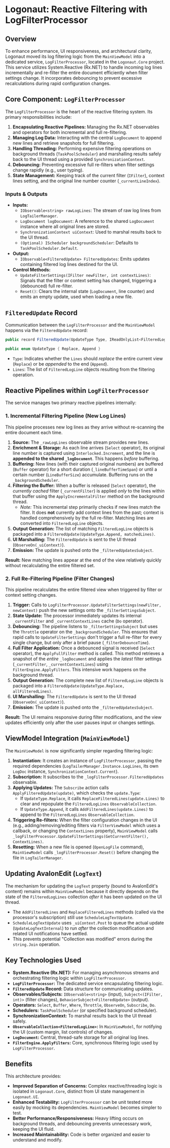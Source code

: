 # Logonaut: Reactive Filtering with LogFilterProcessor

## Overview

To enhance performance, UI responsiveness, and architectural clarity, Logonaut moved its log filtering logic from the `MainViewModel` into a dedicated service, `LogFilterProcessor`, located in the `Logonaut.Core` project. This service utilizes System.Reactive (Rx.NET) to handle incoming log lines incrementally and re-filter the entire document efficiently when filter settings change. It incorporates debouncing to prevent excessive recalculations during rapid configuration changes.

## Core Component: `LogFilterProcessor`

The `LogFilterProcessor` is the heart of the reactive filtering system. Its primary responsibilities include:

1.  **Encapsulating Reactive Pipelines:** Managing the Rx.NET observables and operators for both incremental and full re-filtering.
2.  **Managing Log Data:** Interacting with the central `LogDocument` to append new lines and retrieve snapshots for full filtering.
3.  **Handling Threading:** Performing expensive filtering operations on background threads (`TaskPoolScheduler`) and marshalling results safely back to the UI thread using a provided `SynchronizationContext`.
4.  **Debouncing:** Preventing excessive full re-filters when filter settings change rapidly (e.g., user typing).
5.  **State Management:** Keeping track of the current filter (`IFilter`), context lines setting, and the original line number counter (`_currentLineIndex`).

### Inputs & Outputs

*   **Inputs:**
    *   `IObservable<string> rawLogLines`: The stream of raw log lines from `LogTailerManager`.
    *   `LogDocument logDocument`: A reference to the shared `LogDocument` instance where all original lines are stored.
    *   `SynchronizationContext uiContext`: Used to marshal results back to the UI thread.
    *   `(Optional) IScheduler backgroundScheduler`: Defaults to `TaskPoolScheduler.Default`.
*   **Output:**
    *   `IObservable<FilteredUpdate> FilteredUpdates`: Emits updates containing filtered log lines destined for the UI.
*   **Control Methods:**
    *   `UpdateFilterSettings(IFilter newFilter, int contextLines)`: Signals that the filter or context setting has changed, triggering a (debounced) full re-filter.
    *   `Reset()`: Clears the internal state (`LogDocument`, line counter) and emits an empty update, used when loading a new file.

## `FilteredUpdate` Record

Communication between the `LogFilterProcessor` and the `MainViewModel` happens via the `FilteredUpdate` record:
```csharp
public record FilteredUpdate(UpdateType Type, IReadOnlyList<FilteredLogLine> Lines);

public enum UpdateType { Replace, Append }
```
*   `Type`: Indicates whether the `Lines` should *replace* the entire current view (`Replace`) or be *appended* to the end (`Append`).
*   `Lines`: The list of `FilteredLogLine` objects resulting from the filtering operation.

## Reactive Pipelines within `LogFilterProcessor`

The service manages two primary reactive pipelines internally:

### 1. Incremental Filtering Pipeline (New Log Lines)

This pipeline processes new log lines as they arrive without re-scanning the entire document each time.

1.  **Source:** The `_rawLogLines` observable stream provides new lines.
2.  **Enrichment & Storage:** As each line arrives (`Select` operator), its original line number is captured using `Interlocked.Increment`, and the line is **appended to the shared `_logDocument`**. This happens *before* buffering.
3.  **Buffering:** New lines (with their captured original numbers) are buffered (`Buffer` operator) for a short duration (`_lineBufferTimeSpan`) or until a certain number (`LineBufferSize`) accumulate. Buffering runs on the `_backgroundScheduler`.
4.  **Filtering the Buffer:** When a buffer is released (`Select` operator), the *currently cached* filter (`_currentFilter`) is applied *only* to the lines within that buffer using the `ApplyIncrementalFilter` method on the background thread.
    *   *Note:* This incremental step primarily checks if new lines match the filter. It does **not** currently add context lines from the past; context is handled comprehensively by the full re-filter. Matching lines are converted into `FilteredLogLine` objects.
5.  **Output Generation:** The list of matching `FilteredLogLine` objects is packaged into a `FilteredUpdate(UpdateType.Append, matchedLines)`.
6.  **UI Marshalling:** The `FilteredUpdate` is sent to the UI thread (`ObserveOn(_uiContext)`).
7.  **Emission:** The update is pushed onto the `_filteredUpdatesSubject`.

**Result:** New matching lines appear at the end of the view relatively quickly without recalculating the entire filtered set.

### 2. Full Re-Filtering Pipeline (Filter Changes)

This pipeline recalculates the entire filtered view when triggered by filter or context setting changes.

1.  **Trigger:** Calls to `LogFilterProcessor.UpdateFilterSettings(newFilter, newContext)` push the new settings onto the `_filterSettingsSubject`.
2.  **State Update:** The processor immediately updates its internal `_currentFilter` and `_currentContextLines` cache (`Do` operator).
3.  **Debouncing:** The pipeline listens to `_filterSettingsSubject` but uses the `Throttle` operator on the `_backgroundScheduler`. This ensures that rapid calls to `UpdateFilterSettings` don't trigger a full re-filter for every single change, but only after a brief pause (`_filterDebounceTime`).
4.  **Full Filter Application:** Once a debounced signal is received (`Select` operator), the `ApplyFullFilter` method is called. This method retrieves a snapshot of the *entire* `_logDocument` and applies the *latest* filter settings (`_currentFilter`, `_currentContextLines`) using `FilterEngine.ApplyFilters`. This intensive work happens on the background thread.
5.  **Output Generation:** The complete new list of `FilteredLogLine` objects is packaged into a `FilteredUpdate(UpdateType.Replace, allFilteredLines)`.
6.  **UI Marshalling:** The `FilteredUpdate` is sent to the UI thread (`ObserveOn(_uiContext)`).
7.  **Emission:** The update is pushed onto the `_filteredUpdatesSubject`.

**Result:** The UI remains responsive during filter modifications, and the view updates efficiently only after the user pauses input or changes settings.

## ViewModel Integration (`MainViewModel`)

The `MainViewModel` is now significantly simpler regarding filtering logic:

1.  **Instantiation:** It creates an instance of `LogFilterProcessor`, passing the required dependencies (`LogTailerManager.Instance.LogLines`, its own `LogDoc` instance, `SynchronizationContext.Current`).
2.  **Subscription:** It subscribes to the `_logFilterProcessor.FilteredUpdates` observable.
3.  **Applying Updates:** The `Subscribe` action calls `ApplyFilteredUpdate(update)`, which checks the `update.Type`:
    *   If `UpdateType.Replace`, it calls `ReplaceFilteredLines(update.Lines)` to clear and repopulate the `FilteredLogLines` `ObservableCollection`.
    *   If `UpdateType.Append`, it calls `AddFilteredLines(update.Lines)` to append to the `FilteredLogLines` `ObservableCollection`.
4.  **Triggering Re-filters:** When the filter configuration changes in the UI (e.g., adding/removing/editing filters via `FilterViewModel` which uses a callback, or changing the `ContextLines` property), `MainViewModel` calls `_logFilterProcessor.UpdateFilterSettings(GetCurrentFilter(), ContextLines)`.
5.  **Resetting:** When a new file is opened (`OpenLogFile` command), `MainViewModel` calls `_logFilterProcessor.Reset()` before changing the file in `LogTailerManager`.

## Updating AvalonEdit (`LogText`)

The mechanism for updating the `LogText` property (bound to AvalonEdit's content) remains within `MainViewModel` because it directly depends on the state of the `FilteredLogLines` collection *after* it has been updated on the UI thread.

*   The `AddFilteredLines` and `ReplaceFilteredLines` methods (called via the processor's subscription) still use `ScheduleLogTextUpdate`.
*   `ScheduleLogTextUpdate` uses `_uiContext.Post` to queue the actual update (`UpdateLogTextInternal`) to run *after* the collection modification and related UI notifications have settled.
*   This prevents potential "Collection was modified" errors during the `string.Join` operation.

## Key Technologies Used

*   **System.Reactive (Rx.NET):** For managing asynchronous streams and orchestrating filtering logic within `LogFilterProcessor`.
*   **`LogFilterProcessor`:** The dedicated service encapsulating filtering logic.
*   **`FilteredUpdate` Record:** Data structure for communicating updates.
*   **Observables/Subjects:** `IObservable<string>` (input), `Subject<(IFilter, int)>` (filter changes), `BehaviorSubject<FilteredUpdate>` (output).
*   **Operators:** `Select`, `Buffer`, `Where`, `Throttle`, `ObserveOn`, `Subscribe`, `Do`.
*   **Schedulers:** `TaskPoolScheduler` (or specified background scheduler).
*   **SynchronizationContext:** To marshal results back to the UI thread safely.
*   **`ObservableCollection<FilteredLogLine>`:** In `MainViewModel`, for notifying the UI (custom margin, list controls) of changes.
*   **`LogDocument`:** Central, thread-safe storage for all original log lines.
*   **`FilterEngine.ApplyFilters`:** Core, synchronous filtering logic used by `LogFilterProcessor`.

## Benefits

This architecture provides:

*   **Improved Separation of Concerns:** Complex reactive/threading logic is isolated in `Logonaut.Core`, distinct from UI state management in `Logonaut.UI`.
*   **Enhanced Testability:** `LogFilterProcessor` can be unit tested more easily by mocking its dependencies. `MainViewModel` becomes simpler to test.
*   **Better Performance/Responsiveness:** Heavy lifting occurs on background threads, and debouncing prevents unnecessary work, keeping the UI fluid.
*   **Increased Maintainability:** Code is better organized and easier to understand and modify.